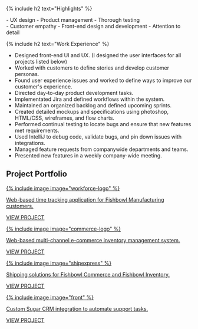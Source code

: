 {% include h2 text="Highlights" %}

<div class="row">
  <div class="col-xs-12 col-sm-6">
    - UX design
    - Product management
    - Thorough testing
  </div>
   <div class="col-xs-12 col-sm-6">
    - Customer empathy
    - Front-end design and development
    - Attention to detail
  </div>
</div>

{% include h2 text="Work Experience" %}

- Designed front-end UI and UX. (I designed the user interfaces for all projects listed below)
- Worked with customers to define stories and develop customer personas.
- Found user experience issues and worked to define ways to improve our customer's experience.
- Directed day-to-day product development tasks.
- Implementated Jira and defined workflows within the system.
- Maintained an organized backlog and defined upcoming sprints.
- Created detailed mockups and specifications using photoshop, HTML/CSS, wireframes, and flow charts.
- Performed continual testing to locate bugs and ensure that new features met requirements.
- Used IntelliJ to debug code, validate bugs, and pin down issues with integrations.
- Managed feature requests from companywide departments and teams.
- Presented new features in a weekly company-wide meeting.

<h2 id="projects"><span>Project Portfolio</span></h2>

<div class="row cards">
  <div class="col-xs-12 col-sm-6">
    <a href="/workforce/">
      <div class="card shadow">
        <div class="logo">
          {% include image image="workforce-logo" %}
        </div>
        <div class="content">
          <p>Web-based time tracking application for Fishbowl Manufacturing customers.</p>
        </div>
        <div class="link">
          <p>VIEW PROJECT</p>
        </div>
      </div>
    </a>
  </div>
  <div class="col-xs-12 col-sm-6">
    <a href="/commerce/">
      <div class="card shadow">
        <div class="logo">
          {% include image image="commerce-logo" %}
        </div>
        <div class="content">
          <p>Web-based multi-channel e-commerce inventory management system.</p>
        </div>
        <div class="link">
          <p>VIEW PROJECT</p>
        </div>
      </div>
    </a>
  </div>
  <div class="col-xs-12 col-sm-6">
    <a href="/shipexpress/">
      <div class="card shadow">
        <div class="logo">
          {% include image image="shipexpress" %}
        </div>
        <div class="content">
          <p>Shipping solutions for Fishbowl Commerce and Fishbowl Inventory.</p>
        </div>
        <div class="link">
          <p>VIEW PROJECT</p>
        </div>
      </div>
    </a>
  </div>
    <div class="col-xs-12 col-sm-6">
    <a href="/front/">
      <div class="card shadow">
        <div class="logo">
          {% include image image="front" %}
        </div>
        <div class="content">
          <p>Custom Sugar CRM integration to automate support tasks.</p>
        </div>
        <div class="link">
          <p>VIEW PROJECT</p>
        </div>
      </div>
    </a>
  </div>
</div>
